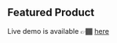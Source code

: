 ## Featured Product

Live demo is available 👉🏾 [here](https://katongole-isaac.github.io/featured-product/ "featured-product")
